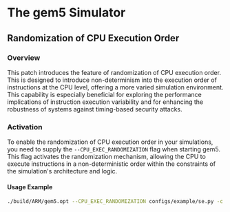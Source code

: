 # The gem5 Simulator

## Randomization of CPU Execution Order

### Overview

This patch introduces the feature of randomization of CPU execution order. This is designed to introduce non-determinism into the execution order of instructions at the CPU level, offering a more varied simulation environment. This capability is especially beneficial for exploring the performance implications of instruction execution variability and for enhancing the robustness of systems against timing-based security attacks.

### Activation

To enable the randomization of CPU execution order in your simulations, you need to supply the `--CPU_EXEC_RANDOMIZATION` flag when starting gem5. This flag activates the randomization mechanism, allowing the CPU to execute instructions in a non-deterministic order within the constraints of the simulation's architecture and logic.

#### Usage Example

```bash
./build/ARM/gem5.opt --CPU_EXEC_RANDOMIZATION configs/example/se.py -c tests/test-progs/hello/bin/arm/linux/hello
